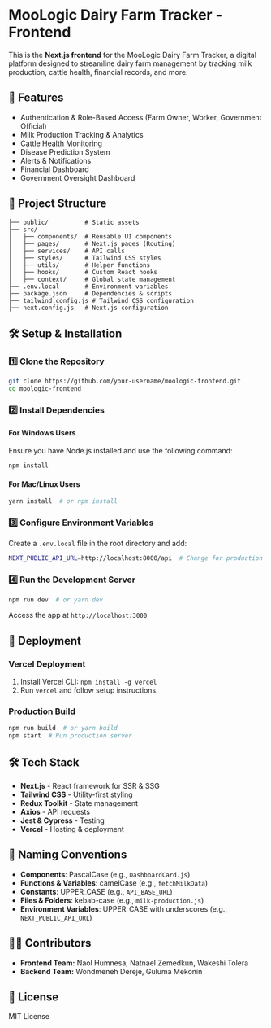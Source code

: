 # MooLogic Dairy Farm Tracker - Frontend

This is the **Next.js frontend** for the MooLogic Dairy Farm Tracker, a digital platform designed to streamline dairy farm management by tracking milk production, cattle health, financial records, and more.

## 🚀 Features

- Authentication & Role-Based Access (Farm Owner, Worker, Government Official)
- Milk Production Tracking & Analytics
- Cattle Health Monitoring
- Disease Prediction System
- Alerts & Notifications
- Financial Dashboard
- Government Oversight Dashboard

## 📂 Project Structure
```
├── public/          # Static assets
├── src/
│   ├── components/  # Reusable UI components
│   ├── pages/       # Next.js pages (Routing)
│   ├── services/    # API calls
│   ├── styles/      # Tailwind CSS styles
│   ├── utils/       # Helper functions
│   ├── hooks/       # Custom React hooks
│   ├── context/     # Global state management
├── .env.local       # Environment variables
├── package.json     # Dependencies & scripts
├── tailwind.config.js # Tailwind CSS configuration
├── next.config.js   # Next.js configuration
```

## 🛠️ Setup & Installation
### 1️⃣ Clone the Repository
```sh
git clone https://github.com/your-username/moologic-frontend.git
cd moologic-frontend
```

### 2️⃣ Install Dependencies
#### For Windows Users
Ensure you have Node.js installed and use the following command:
```sh
npm install
```
#### For Mac/Linux Users
```sh
yarn install  # or npm install
```

### 3️⃣ Configure Environment Variables
Create a `.env.local` file in the root directory and add:
```sh
NEXT_PUBLIC_API_URL=http://localhost:8000/api  # Change for production
```

### 4️⃣ Run the Development Server
```sh
npm run dev  # or yarn dev
```
Access the app at `http://localhost:3000`

## 🚀 Deployment
### **Vercel Deployment**
1. Install Vercel CLI: `npm install -g vercel`
2. Run `vercel` and follow setup instructions.

### **Production Build**
```sh
npm run build  # or yarn build
npm start  # Run production server
```

## 🛠️ Tech Stack
- **Next.js** - React framework for SSR & SSG
- **Tailwind CSS** - Utility-first styling
- **Redux Toolkit** - State management
- **Axios** - API requests
- **Jest & Cypress** - Testing
- **Vercel** - Hosting & deployment

## 📜 Naming Conventions
- **Components**: PascalCase (e.g., `DashboardCard.js`)
- **Functions & Variables**: camelCase (e.g., `fetchMilkData`)
- **Constants**: UPPER_CASE (e.g., `API_BASE_URL`)
- **Files & Folders**: kebab-case (e.g., `milk-production.js`)
- **Environment Variables**: UPPER_CASE with underscores (e.g., `NEXT_PUBLIC_API_URL`)

## 👨‍💻 Contributors
- **Frontend Team:** Naol Humnesa, Natnael Zemedkun, Wakeshi Tolera
- **Backend Team:** Wondmeneh Dereje, Guluma Mekonin

## 📜 License
MIT License
